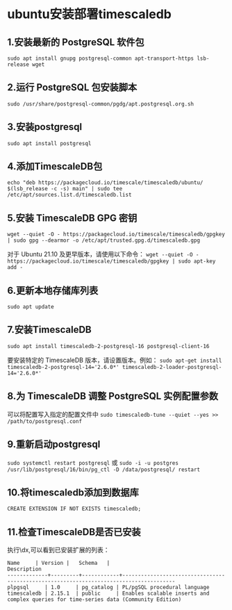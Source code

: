 # ubuntu安装部署timescaledb

## 1.安装最新的 PostgreSQL 软件包
```sudo apt install gnupg postgresql-common apt-transport-https lsb-release wget```
## 2.运行 PostgreSQL 包安装脚本
```sudo /usr/share/postgresql-common/pgdg/apt.postgresql.org.sh```
## 3.安装postgresql
```sudo apt install postgresql```
## 4.添加TimescaleDB包
```echo "deb https://packagecloud.io/timescale/timescaledb/ubuntu/ $(lsb_release -c -s) main" | sudo tee /etc/apt/sources.list.d/timescaledb.list```
## 5.安装 TimescaleDB GPG 密钥
```wget --quiet -O - https://packagecloud.io/timescale/timescaledb/gpgkey | sudo gpg --dearmor -o /etc/apt/trusted.gpg.d/timescaledb.gpg```

对于 Ubuntu 21.10 及更早版本，请使用以下命令：
```wget --quiet -O - https://packagecloud.io/timescale/timescaledb/gpgkey | sudo apt-key add -```
## 6.更新本地存储库列表
```sudo apt update```
## 7.安装TimescaleDB
```sudo apt install timescaledb-2-postgresql-16 postgresql-client-16```

要安装特定的 TimescaleDB 版本，请设置版本。例如：
```sudo apt-get install timescaledb-2-postgresql-14='2.6.0*' timescaledb-2-loader-postgresql-14='2.6.0*'```
## 8.为 TimescaleDB 调整 PostgreSQL 实例配置参数
可以将配置写入指定的配置文件中
```sudo timescaledb-tune --quiet --yes >> /path/to/postgresql.conf```
## 9.重新启动postgresql
```sudo systemctl restart postgresql```
或
```sudo -i -u postgres /usr/lib/postgresql/16/bin/pg_ctl -D /data/postgresql/ restart```
## 10.将timescaledb添加到数据库
```CREATE EXTENSION IF NOT EXISTS timescaledb;```
## 11.检查TimescaleDB是否已安装
执行\\dx,可以看到已安装扩展的列表：
```List of installed extensions
Name     | Version |   Schema   |                                      Description                                      
-------------+---------+------------+---------------------------------------------------------------------------------------
plpgsql     | 1.0     | pg_catalog | PL/pgSQL procedural language
timescaledb | 2.15.1  | public     | Enables scalable inserts and complex queries for time-series data (Community Edition)
```
